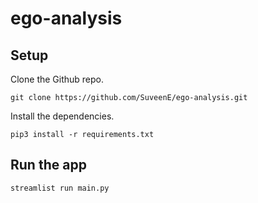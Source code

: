 # ego-analysis

## Setup
Clone the Github repo.
```
git clone https://github.com/SuveenE/ego-analysis.git
```

Install the dependencies.
```
pip3 install -r requirements.txt
```

## Run the app

```
streamlist run main.py
```